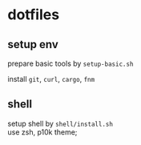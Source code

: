 # dotfiles

## setup env

prepare basic tools by `setup-basic.sh`

install `git`, `curl`, `cargo`, `fnm`

## shell

setup shell by `shell/install.sh`  
use zsh, p10k theme;  


